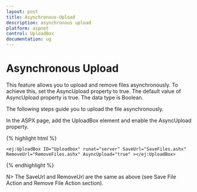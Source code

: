 ```yaml
---
layout: post
title: Asynchronous-Upload
description: asynchronous upload
platform: aspnet
control: UploadBox
documentation: ug
---
```


# Asynchronous Upload

This feature allows you to upload and remove files asynchronously. To achieve this, set the AsyncUpload property to true. The default value of AsyncUpload property is true. The data type is Boolean.

The following steps guide you to upload the file asynchronously.

 In the ASPX page, add the UploadBox element and enable the AsyncUpload property.

{% highlight html %}



    <ej:UploadBox ID="Uploadbox" runat="server" SaveUrl="SaveFiles.ashx" RemoveUrl="RemoveFiles.ashx" AsyncUpload="true" ></ej:UploadBox>





{% endhighlight %}

N> The SaveUrl and RemoveUrl are the same as above (see Save File Action and Remove File Action section).

